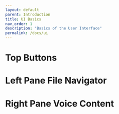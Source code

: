 ```yaml
---
layout: default
parent: Introduction
title: UI Basics
nav_order: 1
description: "Basics of the User Interface"
permalink: /docs/ui
---
```


# Top Buttons
# Left Pane File Navigator
# Right Pane Voice Content


